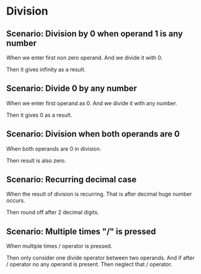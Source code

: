 # Division

## Scenario: Division by 0 when operand 1 is any number

  When we enter first non zero operand.
  And we divide it with 0.
  
  Then it gives infinity as a result.
  
## Scenario: Divide 0 by any number

  When we enter first operand as 0.
  And we divide it with any number.
  
  Then it gives 0 as a result.
  
## Scenario: Division when both operands are 0

  When both operands are 0 in division.
  
  Then result is also zero.
  
## Scenario: Recurring decimal case

  When the result of division is recurring.
  That is after decimal huge number occurs.
  
  Then round off after 2 decimal digits.
  
## Scenario: Multiple times "/" is pressed

  When multiple times / operator is pressed.
  
  Then only consider one divide operator between two operands.
  And if after / operator no any operand is present.
  Then neglect that / operator.
